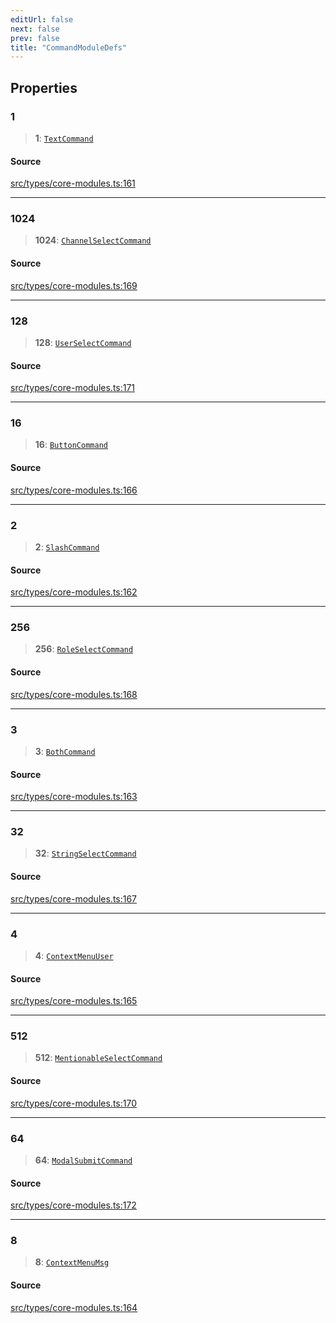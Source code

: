 ```yaml
---
editUrl: false
next: false
prev: false
title: "CommandModuleDefs"
---
```


## Properties

### 1

> **1**: [`TextCommand`](/v4/api/interfaces/textcommand/)

#### Source

[src/types/core-modules.ts:161](https://github.com/sern-handler/handler/blob/2120b18c4e53e298bc3568422781c1bda05a7177/src/types/core-modules.ts#L161)

***

### 1024

> **1024**: [`ChannelSelectCommand`](/v4/api/interfaces/channelselectcommand/)

#### Source

[src/types/core-modules.ts:169](https://github.com/sern-handler/handler/blob/2120b18c4e53e298bc3568422781c1bda05a7177/src/types/core-modules.ts#L169)

***

### 128

> **128**: [`UserSelectCommand`](/v4/api/interfaces/userselectcommand/)

#### Source

[src/types/core-modules.ts:171](https://github.com/sern-handler/handler/blob/2120b18c4e53e298bc3568422781c1bda05a7177/src/types/core-modules.ts#L171)

***

### 16

> **16**: [`ButtonCommand`](/v4/api/interfaces/buttoncommand/)

#### Source

[src/types/core-modules.ts:166](https://github.com/sern-handler/handler/blob/2120b18c4e53e298bc3568422781c1bda05a7177/src/types/core-modules.ts#L166)

***

### 2

> **2**: [`SlashCommand`](/v4/api/interfaces/slashcommand/)

#### Source

[src/types/core-modules.ts:162](https://github.com/sern-handler/handler/blob/2120b18c4e53e298bc3568422781c1bda05a7177/src/types/core-modules.ts#L162)

***

### 256

> **256**: [`RoleSelectCommand`](/v4/api/interfaces/roleselectcommand/)

#### Source

[src/types/core-modules.ts:168](https://github.com/sern-handler/handler/blob/2120b18c4e53e298bc3568422781c1bda05a7177/src/types/core-modules.ts#L168)

***

### 3

> **3**: [`BothCommand`](/v4/api/interfaces/bothcommand/)

#### Source

[src/types/core-modules.ts:163](https://github.com/sern-handler/handler/blob/2120b18c4e53e298bc3568422781c1bda05a7177/src/types/core-modules.ts#L163)

***

### 32

> **32**: [`StringSelectCommand`](/v4/api/interfaces/stringselectcommand/)

#### Source

[src/types/core-modules.ts:167](https://github.com/sern-handler/handler/blob/2120b18c4e53e298bc3568422781c1bda05a7177/src/types/core-modules.ts#L167)

***

### 4

> **4**: [`ContextMenuUser`](/v4/api/interfaces/contextmenuuser/)

#### Source

[src/types/core-modules.ts:165](https://github.com/sern-handler/handler/blob/2120b18c4e53e298bc3568422781c1bda05a7177/src/types/core-modules.ts#L165)

***

### 512

> **512**: [`MentionableSelectCommand`](/v4/api/interfaces/mentionableselectcommand/)

#### Source

[src/types/core-modules.ts:170](https://github.com/sern-handler/handler/blob/2120b18c4e53e298bc3568422781c1bda05a7177/src/types/core-modules.ts#L170)

***

### 64

> **64**: [`ModalSubmitCommand`](/v4/api/interfaces/modalsubmitcommand/)

#### Source

[src/types/core-modules.ts:172](https://github.com/sern-handler/handler/blob/2120b18c4e53e298bc3568422781c1bda05a7177/src/types/core-modules.ts#L172)

***

### 8

> **8**: [`ContextMenuMsg`](/v4/api/interfaces/contextmenumsg/)

#### Source

[src/types/core-modules.ts:164](https://github.com/sern-handler/handler/blob/2120b18c4e53e298bc3568422781c1bda05a7177/src/types/core-modules.ts#L164)
